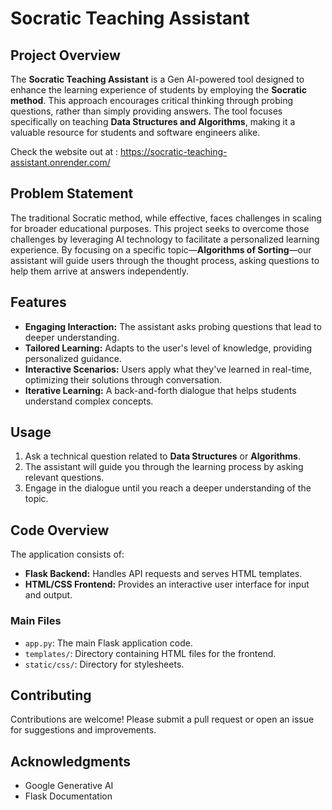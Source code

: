 # **Socratic Teaching Assistant**

## **Project Overview**

The **Socratic Teaching Assistant** is a Gen AI-powered tool designed to enhance the learning experience of students by employing the **Socratic method**. This approach encourages critical thinking through probing questions, rather than simply providing answers. The tool focuses specifically on teaching **Data Structures and Algorithms**, making it a valuable resource for students and software engineers alike.

Check the website out at : https://socratic-teaching-assistant.onrender.com/

## **Problem Statement**

The traditional Socratic method, while effective, faces challenges in scaling for broader educational purposes. This project seeks to overcome those challenges by leveraging AI technology to facilitate a personalized learning experience. By focusing on a specific topic—**Algorithms of Sorting**—our assistant will guide users through the thought process, asking questions to help them arrive at answers independently.

## **Features**

- **Engaging Interaction:** The assistant asks probing questions that lead to deeper understanding.
- **Tailored Learning:** Adapts to the user's level of knowledge, providing personalized guidance.
- **Interactive Scenarios:** Users apply what they've learned in real-time, optimizing their solutions through conversation.
- **Iterative Learning:** A back-and-forth dialogue that helps students understand complex concepts.

**Usage**
---------

1.  Ask a technical question related to **Data Structures** or **Algorithms**.
2.  The assistant will guide you through the learning process by asking relevant questions.
3.  Engage in the dialogue until you reach a deeper understanding of the topic.

**Code Overview**
-----------------

The application consists of:

-   **Flask Backend:** Handles API requests and serves HTML templates.
-   **HTML/CSS Frontend:** Provides an interactive user interface for input and output.

### **Main Files**

-   `app.py`: The main Flask application code.
-   `templates/`: Directory containing HTML files for the frontend.
-   `static/css/`: Directory for stylesheets.

**Contributing**
----------------

Contributions are welcome! Please submit a pull request or open an issue for suggestions and improvements.

**Acknowledgments**
-------------------

-   Google Generative AI
-   Flask Documentation


